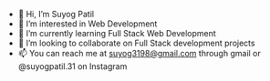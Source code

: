 - 👋 Hi, I’m Suyog Patil
- 👀 I’m interested in Web Development
- 🌱 I’m currently learning Full Stack Web Development
- 💞️ I’m looking to collaborate on Full Stack development projects
- 📫 You can reach me at suyog3198@gmail.com through gmail or @suyogpatil.31 on Instagram

<!---
suyogpatil3/suyogpatil3 is a ✨ special ✨ repository because its `README.md` (this file) appears on your GitHub profile.
You can click the Preview link to take a look at your changes.
--->
